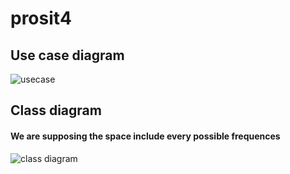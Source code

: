 # prosit4

## Use case diagram
![usecase](https://github.com/CesiMaxime/prosit4/assets/150124033/379a758a-c6d3-4406-a8b6-f6ff58f9a5df)

## Class diagram
#### We are supposing the space include every possible frequences
![class diagram](https://github.com/CesiMaxime/prosit4/assets/150124033/d91a4752-c0fb-4067-98ad-e6b3bdd980c4)
